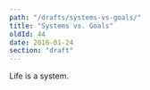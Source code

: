 ```yaml
---
path: "/drafts/systems-vs-goals/"
title: "Systems vs. Goals"
oldId: 44
date: 2016-01-24
section: "draft"
---
```

Life is a system.